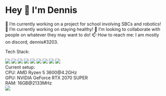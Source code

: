 # Hey 👋 I'm Dennis
🔭 I’m currently working on a project for school involving SBCs and robotics! 
🌱 I’m currently working on staying healthy!
👯 I’m looking to collaborate with people on whatever they may want to do!
📫 How to reach me: I am mostly on discord, dennis#3203.  

Tech Stack:
<div align="left">
  <img src="https://img.shields.io/badge/-x86--64%20ASM-black?logo=none&style=for-the-badge" />
   <img src="https://img.shields.io/badge/-C-A8B9CC?logo=none&style=for-the-badge" />
  <img src="https://img.shields.io/badge/-C++-00599C?logo=cplusplus&style=for-the-badge" />
  <img src="https://img.shields.io/badge/-C--sharp-00599C?logo=csharp&style=for-the-badge" />
  <img src="https://img.shields.io/badge/-Arduino-4EC597?logo=arduino&style=for-the-badge" />
  <img src="https://img.shields.io/badge/-OpenGL-5586A4?logo=none&style=for-the-badge" />
  <img src="https://img.shields.io/badge/-JS-1AB374?logo=javascript&style=for-the-badge" />
  <img src="https://img.shields.io/badge/-Node.js-007D6E?logo=nodedotjs&style=for-the-badge" />
  <img src="https://img.shields.io/badge/-Python-0098C2?logo=python&style=for-the-badge" />
</div>
Current setup:<br>
CPU: AMD Ryzen 5 3600@4.2GHz<br>
GPU: NVIDIA GeForce RTX 2070 SUPER<br>
RAM: 16GB@2133MHz<br>
<div align="left">
  <img src="https://img.shields.io/badge/-Arch%20Linux-00B0DA?logo=archlinux&style=for-the-badge" />
</div>
